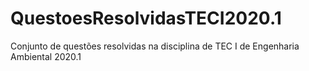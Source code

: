 # QuestoesResolvidasTECI2020.1
Conjunto de questões resolvidas na disciplina de TEC I de Engenharia Ambiental 2020.1
